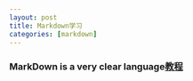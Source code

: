 ```yaml
---
layout: post
title: Markdown学习
categories: [markdown]
---
```

### MarkDown is a very clear language[教程](https://blog.csdn.net/CynalFly/article/details/118880498) ###